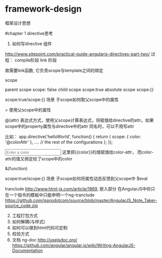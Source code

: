 framework-design
================

框架设计思想

#chapter 1 directive思考
1. 如何写directive 组件

http://www.sitepoint.com/practical-guide-angularjs-directives-part-two/
过程：
compile阶段
link 阶段

故需要link函数, 它负责scope与template之间的绑定

scope

parent scope    scope: false
child scope     scope:true
absolute scope  scope:{}

scope:true/scope:{} 场景
子scope如何取父scope中的属性

= 使用父scope中的属性

@(attr) 表达式方式，使用父scope计算表达式，将赋值给directive的attr。如果scope中的property属性与directive中的attr 同名时，可以不用写attr

比如：
app.directive('helloWorld', function() {
  return {
    scope: {
      color: '@colorAttr'
    },
    ....
    // the rest of the configurations
  };
});
<body ng-controller="MainCtrl">
  <input type="text" ng-model="color" placeholder="Enter a color"/>
  <hello-world color-attr="{{color}}"/>
</body>
这里把{{color}}的值赋值给color-attr， 而color-attr的值又绑定给了scope中的color

&(function)

scope:true/scope:{} 场景
子scope如何将属性动态反馈到父scope中
$eval

tranclude
http://www.html-js.com/article/1869, 嵌入部分
在AngularJS中你只在一个指令的模板中只能申明一个ng-tranclude
https://github.com/jsprodotcom/source/blob/master/AngularJS_Note_Taker-source_code.zip


2. 工程打包方式
3. 如何解耦(与样式)
4. 如何可以做到html代码可定制
5. 校验方式
6. 文档 ng-doc  http://usejsdoc.org/
   https://github.com/angular/angular.js/wiki/Writing-AngularJS-Documentation


